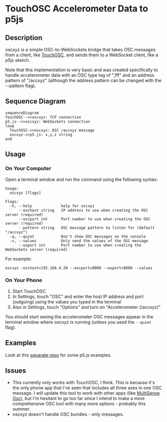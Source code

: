 # TouchOSC Accelerometer Data to p5js

## Description

oscxyz is a simple OSC-to-WebSockets bridge that takes OSC messages from a client, like [TouchOSC](https://hexler.net/touchosc), and sends them to a WebSocket client, like a p5js sketch.

Note that this implementation is very basic and was created specifically to handle accelerometer data with an OSC type tag of ",fff" and an address pattern of "/accxyz" (although the address pattern can be changed with the --pattern flag).

## Sequence Diagram

```mermaid
sequenceDiagram
TouchOSC-->>oscxyz: TCP connection 
p5.js-->>oscxyz: WebSockets connection 
loop 
  TouchOSC->>oscxyz: OSC /accxyz message
  oscxyz->>p5.js: x,y,z string
end
```

## Usage

### On Your Computer

Open a terminal window and run the command using the following syntax:

```console
Usage:
  oscxyz [flags]

Flags:
  -h, --help             help for oscxyz
      --oschost string   IP address to use when creating the OSC server (required)
      --oscport int      Port number to use when creating the OSC server (required)
      --pattern string   OSC message pattern to listen for (default "/accxyz")
  -q, --quiet            Don't show OSC messages on the console
  -v, --values           Only send the values of the OSC message
      --wsport int       Port number to use when creating the WebSockets server (required)
```

For example:

```console
oscxyz -oschost=192.168.4.20 --oscport=8000 --wsport=8080 --values
```

### On Your Phone

1. Start TouchOSC
2. In Settings, touch "OSC" and enter the host IP address and port (outgoing) using the values you typed in the terminal
3. Also in Settings, touch "Options" and turn on "Accelerometer (/accxyz)"

You should start seeing the accelerometer OSC messages appear in the terminal window where oscxyz is running (unless you used the `--quiet` flag).

## Examples

Look at this [separate repo](https://github.com/rahji/oscxyz_clientdemos) for some p5.js examples.

## Issues

* This currently only works with TouchOSC, I think. This is because it's the only phone app that I've seen that includes all three axes in one OSC message. I will update this tool to work with other apps (like [MultiSense Osc](https://play.google.com/store/apps/details?id=edu.polytechnique.multisense.release&hl=en_US&gl=US)), but I'm hesitant to go too far since I intend to make a more comprehensive OSC tool with many more options - probably this summer.
* oscxyz doesn't handle OSC bundles - only messages.

